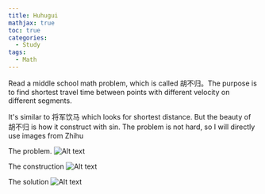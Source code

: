 ```yaml
---
title: Huhugui
mathjax: true
toc: true
categories:
  - Study
tags:
  - Math
---
```


Read a middle school math problem, which is called 胡不归。The purpose is to find shortest travel time between points with different velocity on different segments.

It's similar to 将军饮马 which looks for shortest distance. But the beauty of 胡不归 is how it construct with sin. The problem is not hard, so I will directly use images from Zhihu

The problem.
![Alt text](/code23/assets/images/2025/25-09-19-hubuguit_files/1.png)

The construction
![Alt text](/code23/assets/images/2025/25-09-19-hubuguit_files/2.png)

The solution
![Alt text](/code23/assets/images/2025/25-09-19-hubuguit_files/3.png)